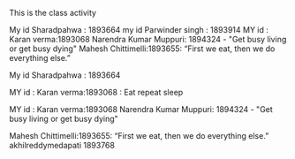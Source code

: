 This is the class activity

My id Sharadpahwa : 1893664
my id Parwinder singh  : 1893914
MY id : Karan verma:1893068
Narendra Kumar Muppuri: 1894324 - "Get busy living or get busy dying"
Mahesh Chittimelli:1893655: “First we eat, then we do everything else.”

My id Sharadpahwa : 1893664

MY id : Karan verma:1893068 : Eat repeat sleep

MY id : Karan verma:1893068
Narendra Kumar Muppuri: 1894324 - "Get busy living or get busy dying"

Mahesh Chittimelli:1893655: “First we eat, then we do everything else.”
akhilreddymedapati 1893768





